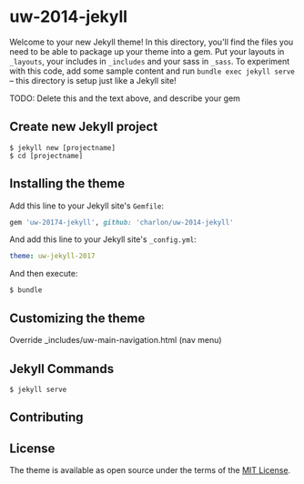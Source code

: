 # uw-2014-jekyll

Welcome to your new Jekyll theme! In this directory, you'll find the files you need to be able to package up your theme into a gem. Put your layouts in `_layouts`, your includes in `_includes` and your sass in `_sass`. To experiment with this code, add some sample content and run `bundle exec jekyll serve` – this directory is setup just like a Jekyll site!

TODO: Delete this and the text above, and describe your gem

## Create new Jekyll project

    $ jekyll new [projectname]
    $ cd [projectname]

## Installing the theme

Add this line to your Jekyll site's `Gemfile`:

```ruby
gem 'uw-20174-jekyll', github: 'charlon/uw-2014-jekyll'
```

And add this line to your Jekyll site's `_config.yml`:

```yaml
theme: uw-jekyll-2017
```

And then execute:

    $ bundle

## Customizing the theme

Override _includes/uw-main-navigation.html (nav menu)

## Jekyll Commands

    $ jekyll serve

## Contributing


## License

The theme is available as open source under the terms of the [MIT License](https://opensource.org/licenses/MIT).

